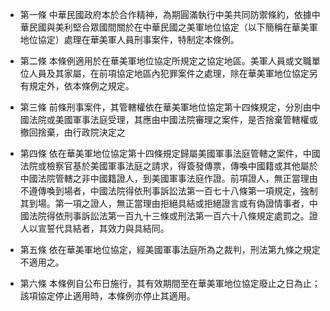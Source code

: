 * 第一條 中華民國政府本於合作精神，為期圓滿執行中美共同防禦條約，依據中華民國與美利堅合眾國間關於在中華民國之美軍地位協定（以下簡稱在華美軍地位協定）處理在華美軍人員刑事案件，特制定本條例。

* 第二條 本條例適用於在華美軍地位協定所規定之協定地區。美軍人員或文職單位人員及其家屬，在前項協定地區內犯罪案件之處理，除在華美軍地位協定另有規定外，依本條例之規定。

* 第三條 前條刑事案件，其管轄權依在華美軍地位協定第十四條規定，分別由中國法院或美國軍事法庭受理，其應由中國法院審理之案件，是否捨棄管轄權或撤回捨棄，由行政院決定之

* 第四條 依在華美軍地位協定第十四條規定歸屬美國軍事法庭管轄之案件，中國法院或檢察官基於美國軍事法庭之請求，得簽發傳票，傳喚中國籍或其他屬於中國法院管轄之非中國籍證人，到美國軍事法庭作證。前項證人，無正當理由不遵傳喚到場者，中國法院得依刑事訴訟法第一百七十八條第一項規定，強制其到場。第一項之證人，無正當理由拒絕具結或拒絕證言或有偽證情事者，中國法院得依刑事訴訟法第一百九十三條或刑法第一百六十八條規定處罰之。證人以宣誓代具結者，其效力與具結同。

* 第五條 依在華美軍地位協定，經美國軍事法庭所為之裁判，刑法第九條之規定不適用之。

* 第六條 本條例自公布日施行，其有效期間至在華美軍地位協定廢止之日為止；該項協定停止適用時，本條例亦停止其適用。

